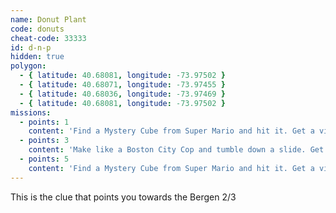 ```yaml
---
name: Donut Plant
code: donuts
cheat-code: 33333
id: d-n-p
hidden: true
polygon:
  - { latitude: 40.68081, longitude: -73.97502 }
  - { latitude: 40.68071, longitude: -73.97455 }
  - { latitude: 40.68036, longitude: -73.97469 }
  - { latitude: 40.68081, longitude: -73.97502 }
missions:
  - points: 1
    content: 'Find a Mystery Cube from Super Mario and hit it. Get a video for a power up of 2 stars.'
  - points: 3
    content: 'Make like a Boston City Cop and tumble down a slide. Get the scene on video for 3 points.'
  - points: 5
    content: 'Find a Mystery Cube from Super Mario and hit it. Get a video for a power up of 2 stars.'
---
```


This is the clue that points you towards the Bergen 2/3